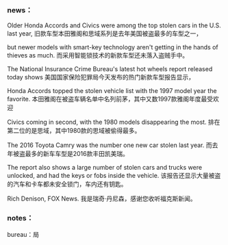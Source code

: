 ### news：

Older Honda Accords and Civics were among the top stolen cars in the U.S. last year, 旧款车型本田雅阁和思域系列是去年美国被盗最多的车型之一，

but newer models with smart-key technology aren't getting in the hands of thieves as much. 而采用智能锁技术的新款车型还未落入盗贼手中。

The National Insurance Crime Bureau's latest hot wheels report released today shows 美国国家保险犯罪局今天发布的热门新款车型报告显示，

Honda Accords topped the stolen vehicle list with the 1997 model year the favorite. 本田雅阁在被盗车辆名单中名列前茅，其中又数1997款雅阁年度最受欢迎

Civics coming in second, with the 1980 models disappearing the most. 排在第二位的是思域，其中1980款的思域被偷得最多。

The 2016 Toyota Camry was the number one new car stolen last year. 而去年被盗最多的新车车型是2016款丰田凯美瑞。

The report also shows a large number of stolen cars and trucks were unlocked, and had the keys or fobs inside the vehicle. 该报告还显示大量被盗的汽车和卡车都未安全锁门，车内还有钥匙。

Rich Denison, FOX News. 我是瑞奇·丹尼森，感谢您收听福克斯新闻。

### notes：

bureau：局
